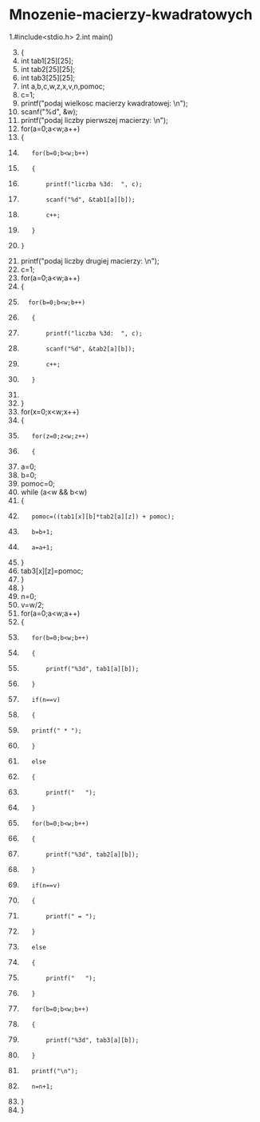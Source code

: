 Mnozenie-macierzy-kwadratowych
==============================
1.#include<stdio.h>
2.int main()

3. {
4.    int tab1[25][25];
5.    int tab2[25][25];
6.    int tab3[25][25];
7.    int a,b,c,w,z,x,v,n,pomoc;
8.    c=1;
9.    printf("podaj wielkosc macierzy kwadratowej: \n");
10.    scanf("%d", &w);
11.    printf("podaj liczby pierwszej macierzy: \n");
12.    for(a=0;a<w;a++)
13.    {
14.        for(b=0;b<w;b++)
15.        {
16.            printf("liczba %3d:  ", c);
17.            scanf("%d", &tab1[a][b]);
18.            c++;
19.        }
20.     }
21.    printf("podaj liczby drugiej macierzy: \n");
22.   c=1;
23.    for(a=0;a<w;a++)
24.    {
25.       for(b=0;b<w;b++)
26.        {
27.            printf("liczba %3d:  ", c);
28.            scanf("%d", &tab2[a][b]);
29.            c++;
30.        }
31.        
32.    }
33.    for(x=0;x<w;x++)
34.    {
35.        for(z=0;z<w;z++)
36.        {
37.    a=0;
38.    b=0;
39.    pomoc=0;
40.    while (a<w && b<w)
41.    {
42.        pomoc=((tab1[x][b]*tab2[a][z]) + pomoc);
43.        b=b+1;
44.        a=a+1;
45.    }
46.    tab3[x][z]=pomoc;
47.    }
48.    }
49.    n=0;
50.    v=w/2;
51.    for(a=0;a<w;a++)
52.    {
53.        for(b=0;b<w;b++)
54.        {
55.            printf("%3d", tab1[a][b]);
56.        }
57.        if(n==v)
58.        {
59.        printf(" * ");
60.        }
61.        else
62.        {
63.            printf("   ");
64.        }
65.        for(b=0;b<w;b++)
66.        {
67.            printf("%3d", tab2[a][b]);
68.        }
69.        if(n==v)
70.        {
71.            printf(" = ");
72.        }
73.        else
74.        {
75.            printf("   ");
76.        }
77.        for(b=0;b<w;b++)
78.        {
79.            printf("%3d", tab3[a][b]);
80.        }
81.        printf("\n");
82.        n=n+1;
83.    }
84.    }

